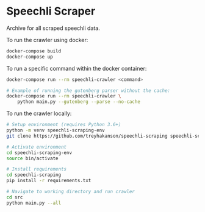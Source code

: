 # Speechli Scraper

Archive for all scraped speechli data.

To run the crawler using docker:

```sh
docker-compose build
docker-compose up
```

To run a specific command within the docker container:

```sh
docker-compose run --rm speechli-crawler <command>

# Example of running the gutenberg parser without the cache:
docker-compose run --rm speechli-crawler \
    python main.py --gutenberg --parse --no-cache
```

To run the crawler locally:

```sh
# Setup environment (requires Python 3.6+)
python -m venv speechli-scraping-env
git clone https://github.com/treyhakanson/speechli-scraping speechli-scraping-env

# Activate environment
cd speechli-scraping-env
source bin/activate

# Install requirements
cd speechli-scraping
pip install -r requirements.txt

# Navigate to working directory and run crawler
cd src
python main.py --all
```
